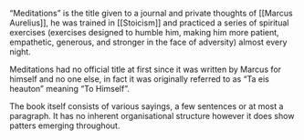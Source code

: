 “Meditations” is the title given to a journal and private thoughts of [[Marcus Aurelius]], he was trained in [[Stoicism]] and practiced a series of spiritual exercises (exercises designed to humble him, making him more patient, empathetic, generous, and stronger in the face of adversity) almost every night.

Meditations had no official title at first since it was written by Marcus for himself and no one else, in fact it was originally referred to as “Ta eis heauton” meaning “To Himself”. 

The book itself consists of various sayings, a few sentences or at most a paragraph. It has no inherent organisational structure however it does show patters emerging throughout.
